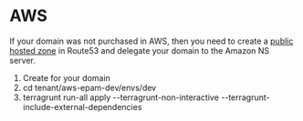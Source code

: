 # AWS

If your domain was not purchased in AWS, then you need to create a [public hosted zone](https://docs.aws.amazon.com/Route53/latest/DeveloperGuide/CreatingHostedZone.html) in Route53 and delegate your domain to the Amazon NS server.

1. Create  for your domain 
2. cd tenant/aws-epam-dev/envs/dev
3. terragrunt run-all apply --terragrunt-non-interactive --terragrunt-include-external-dependencies
